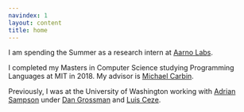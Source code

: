 ```yaml
---
navindex: 1
layout: content
title: home
---
```


I am spending the Summer as a research intern at
[Aarno Labs](http://aarno-labs.com/).

I completed my Masters in Computer Science studying Programming Languages at
MIT in 2018.
My advisor is [Michael Carbin](http://people.csail.mit.edu/mcarbin/).

Previously, I was at the University of Washington working with
[Adrian Sampson](http://adriansampson.net)
under [Dan Grossman](http://homes.cs.washington.edu/~djg/) and
[Luis Ceze](http://homes.cs.washington.edu/~luisceze/).
